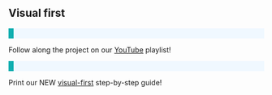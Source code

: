 ## Visual first

<p style="border-left: solid; border-width:10px; border-color: #0faeb0; background-color: aliceblue; padding: 10px;">

Follow along the project on our [YouTube](https://www.youtube.com/playlist?list=PLeumwG3_SvUuOFjcNq9V6vsMmZFNP-s2g) playlist!
</p>

<p style="border-left: solid; border-width:10px; border-color: #0faeb0; background-color: aliceblue; padding: 10px;">

Print our NEW [visual-first](resources/space-talk-visual.pdf) step-by-step guide!
</p>

